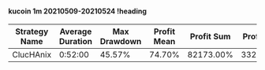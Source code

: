 #### kucoin 1m 20210509-20210524 !heading
| Strategy Name | Average Duration | Max Drawdown | Profit Mean | Profit Sum | Profit Total | Trade Count | Win Rate |
| ------------- | ---------------- | ------------ | ----------- | ---------- | ------------ | ----------- | -------- |
| ClucHAnix     | 0:52:00          | 45.57%       | 74.70%      | 82173.00%  | 33209.00%    | 1100        | 73.36%   |